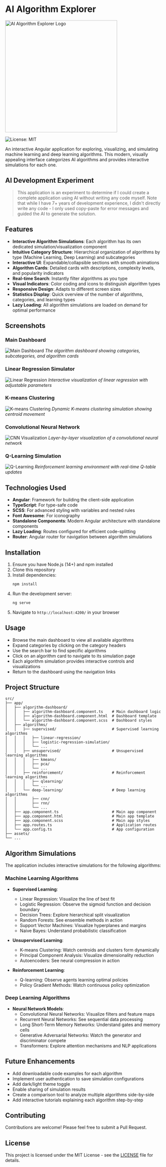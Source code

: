 # AI Algorithm Explorer
<img src="src/assets/app-logo.svg" alt="AI Algorithm Explorer Logo" width="360" />

![License: MIT](https://img.shields.io/badge/License-MIT-blue.svg)

An interactive Angular application for exploring, visualizing, and simulating machine learning and deep learning algorithms. This modern, visually appealing interface categorizes AI algorithms and provides interactive simulations for each one.

## AI Development Experiment

> This application is an experiment to determine if I could create a complete application using AI without writing any code myself. Note that while I have 7+ years of development experience, I didn't directly write any code - I only used copy-paste for error messages and guided the AI to generate the solution.

## Features

- **Interactive Algorithm Simulations**: Each algorithm has its own dedicated simulation/visualization component
- **Intuitive Category Structure**: Hierarchical organization of algorithms by type (Machine Learning, Deep Learning) and subcategories
- **Interactive UI**: Expandable/collapsible sections with smooth animations
- **Algorithm Cards**: Detailed cards with descriptions, complexity levels, and popularity indicators
- **Real-time Search**: Instantly filter algorithms as you type
- **Visual Indicators**: Color coding and icons to distinguish algorithm types
- **Responsive Design**: Adapts to different screen sizes
- **Statistics Display**: Quick overview of the number of algorithms, categories, and learning types
- **Lazy Loading**: All algorithm simulations are loaded on demand for optimal performance

## Screenshots

### Main Dashboard
![Main Dashboard](src/assets/screenshots/dashboard.png)
*The algorithm dashboard showing categories, subcategories, and algorithm cards*

### Linear Regression Simulator
![Linear Regression](src/assets/screenshots/linear-regression.png)
*Interactive visualization of linear regression with adjustable parameters*

### K-means Clustering
![K-means Clustering](src/assets/screenshots/kmeans.png)
*Dynamic K-means clustering simulation showing centroid movement*

### Convolutional Neural Network
![CNN Visualization](src/assets/screenshots/cnn.png)
*Layer-by-layer visualization of a convolutional neural network*

### Q-Learning Simulation
![Q-Learning](src/assets/screenshots/qlearning.png)
*Reinforcement learning environment with real-time Q-table updates*

## Technologies Used

- **Angular**: Framework for building the client-side application
- **TypeScript**: For type-safe code
- **SCSS**: For advanced styling with variables and nested rules
- **Font Awesome**: For iconography
- **Standalone Components**: Modern Angular architecture with standalone components
- **Lazy Loading**: Routes configured for efficient code-splitting
- **Router**: Angular router for navigation between algorithm simulations

## Installation

1. Ensure you have Node.js (14+) and npm installed
2. Clone this repository
3. Install dependencies:
   ```bash
   npm install
   ```
4. Run the development server:
   ```bash
   ng serve
   ```
5. Navigate to `http://localhost:4200/` in your browser

## Usage

- Browse the main dashboard to view all available algorithms
- Expand categories by clicking on the category headers
- Use the search bar to find specific algorithms
- Click on an algorithm card to navigate to its simulation page
- Each algorithm simulation provides interactive controls and visualizations
- Return to the dashboard using the navigation links

## Project Structure

```
src/
├── app/
│   ├── algorithm-dashboard/
│   │   ├── algorithm-dashboard.component.ts    # Main dashboard logic
│   │   ├── algorithm-dashboard.component.html  # Dashboard template
│   │   └── algorithm-dashboard.component.scss  # Dashboard styles
│   ├── algorithms/
│   │   ├── supervised/                         # Supervised learning algorithms
│   │   │   ├── linear-regression/
│   │   │   ├── logistic-regression-simulation/
│   │   │   └── ...
│   │   ├── unsupervised/                       # Unsupervised learning algorithms
│   │   │   ├── kmeans/
│   │   │   ├── pca/
│   │   │   └── ...
│   │   ├── reinforcement/                      # Reinforcement learning algorithms
│   │   │   ├── qlearning/
│   │   │   └── ...
│   │   └── deep-learning/                      # Deep learning algorithms
│   │       ├── cnn/
│   │       ├── rnn/
│   │       └── ...
│   ├── app.component.ts                        # Main app component
│   ├── app.component.html                      # Main app template
│   ├── app.component.scss                      # Main app styles
│   ├── app.routes.ts                           # Application routes
│   └── app.config.ts                           # App configuration
├── assets/
└── ...
```

## Algorithm Simulations

The application includes interactive simulations for the following algorithms:

### Machine Learning Algorithms
- **Supervised Learning**:
  - Linear Regression: Visualize the line of best fit
  - Logistic Regression: Observe the sigmoid function and decision boundary
  - Decision Trees: Explore hierarchical split visualization
  - Random Forests: See ensemble methods in action
  - Support Vector Machines: Visualize hyperplanes and margins
  - Naive Bayes: Understand probabilistic classification

- **Unsupervised Learning**:
  - K-means Clustering: Watch centroids and clusters form dynamically
  - Principal Component Analysis: Visualize dimensionality reduction
  - Autoencoders: See neural compression in action

- **Reinforcement Learning**:
  - Q-learning: Observe agents learning optimal policies
  - Policy Gradient Methods: Watch continuous policy optimization

### Deep Learning Algorithms
- **Neural Network Models**:
  - Convolutional Neural Networks: Visualize filters and feature maps
  - Recurrent Neural Networks: See sequential data processing
  - Long Short-Term Memory Networks: Understand gates and memory cells
  - Generative Adversarial Networks: Watch the generator and discriminator compete
  - Transformers: Explore attention mechanisms and NLP applications

## Future Enhancements

- Add downloadable code examples for each algorithm
- Implement user authentication to save simulation configurations
- Add dark/light theme toggle
- Enable sharing of simulation results
- Create a comparison tool to analyze multiple algorithms side-by-side
- Add interactive tutorials explaining each algorithm step-by-step

## Contributing

Contributions are welcome! Please feel free to submit a Pull Request.

## License

This project is licensed under the MIT License - see the [LICENSE](LICENSE) file for details.